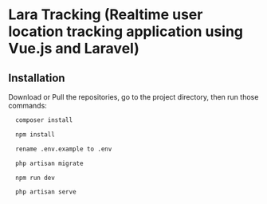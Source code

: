 # Lara Tracking (Realtime user location tracking application using Vue.js and Laravel)

## Installation

Download or Pull the repositories, go to the project directory, then run those commands:

```bash
  composer install
``` 
```bash
  npm install
``` 
```bash
  rename .env.example to .env
```
```bash
  php artisan migrate
```
```bash
  npm run dev
``` 
```bash
  php artisan serve
```